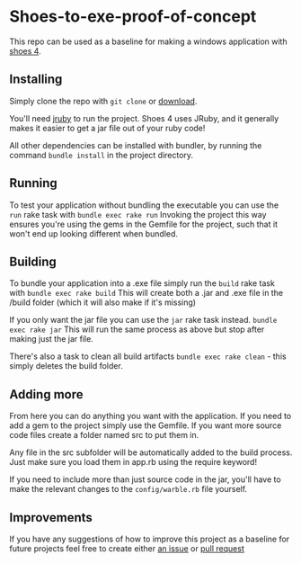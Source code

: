 # Shoes-to-exe-proof-of-concept
This repo can be used as a baseline for making a windows application with [shoes 4](https://www.rubydoc.info/github/shoes/shoes4).

## Installing
Simply clone the repo with `git clone` or [download](https://github.com/NovaJacobsen/Shoes-to-exe-proof-of-concept/archive/refs/heads/main.zip).

You'll need [jruby](https://www.jruby.org/) to run the project. Shoes 4 uses JRuby, and it generally makes it easier to get a jar file out of your ruby code!

All other dependencies can be installed with bundler, by running the command `bundle install` in the project directory.

## Running
To test your application without bundling the executable you can use the `run` rake task with `bundle exec rake run` Invoking the project this way ensures you're using the gems
in the Gemfile for the project, such that it won't end up looking different when bundled.

## Building
To bundle your application into a .exe file simply run the `build` rake task with `bundle exec rake build` This will create both a .jar and .exe file in the /build folder (which it will also make if it's missing)

If you only want the jar file you can use the `jar` rake task instead. `bundle exec rake jar` This will run the same process as above but stop after making just the jar file.

There's also a task to clean all build artifacts `bundle exec rake clean` - this simply deletes the build folder.

## Adding more
From here you can do anything you want with the application. If you need to add a gem to the project simply use the Gemfile. If you want more source code files create a folder named src to put them in.

Any file in the src subfolder will be automatically added to the build process. Just make sure you load them in app.rb using the require keyword!

If you need to include more than just source code in the jar, you'll have to make the relevant changes to the `config/warble.rb` file yourself.

## Improvements
If you have any suggestions of how to improve this project as a baseline for future projects feel free to create either [an issue](https://github.com/NovaJacobsen/Shoes-to-exe-proof-of-concept/issues) or [pull request](https://github.com/NovaJacobsen/Shoes-to-exe-proof-of-concept/pulls)
